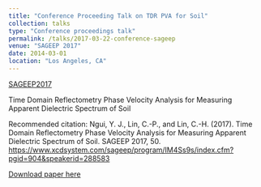 ```yaml
---
title: "Conference Proceeding Talk on TDR PVA for Soil"
collection: talks
type: "Conference proceedings talk"
permalink: /talks/2017-03-22-conference-sageep
venue: "SAGEEP 2017"
date: 2014-03-01
location: "Los Angeles, CA"
---
```


[SAGEEP2017](https://flyercarol.github.io/files/talks_conference/20170322-sageep.jpg")

Time Domain Reflectometry Phase Velocity Analysis for Measuring Apparent Dielectric Spectrum of Soil

Recommended citation: Ngui, Y. J., Lin, C.-P., and Lin, C.-H. (2017). Time Domain Reflectometry Phase Velocity Analysis for Measuring Apparent Dielectric Spectrum of Soil. SAGEEP 2017, 50. https://www.xcdsystem.com/sageep/program/IM4Ss9s/index.cfm?pgid=904&speakerid=288583

<a href='https://flyercarol.github.io/files/talks_conference/Ngui et al. - 2017 - Time Domain Reflectometry Phase Velocity Analysis .pdf'>Download paper here</a>
